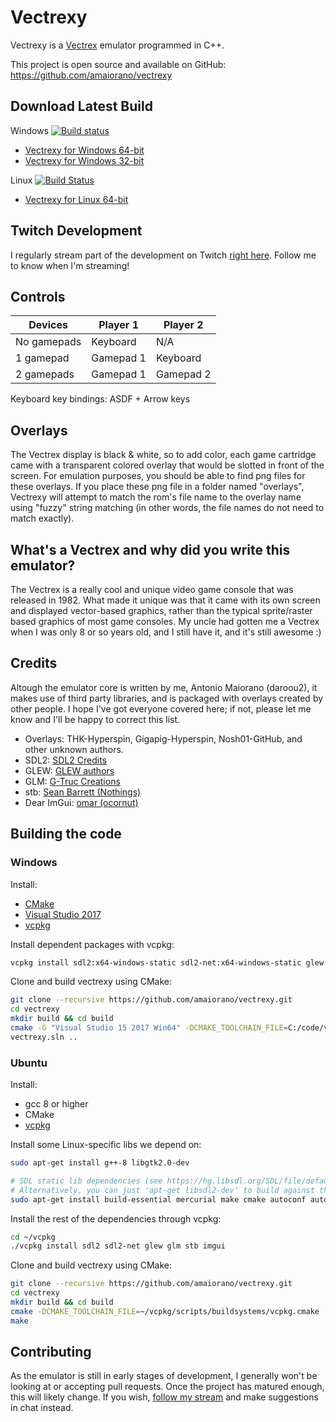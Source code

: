 # Vectrexy

Vectrexy is a [Vectrex](https://en.wikipedia.org/wiki/Vectrex) emulator programmed in C++.

This project is open source and available on GitHub: https://github.com/amaiorano/vectrexy

## Download Latest Build

Windows [![Build status](https://ci.appveyor.com/api/projects/status/0adcwixak7ul9oet?svg=true)](https://ci.appveyor.com/project/amaiorano/vectrexy)

* [Vectrexy for Windows 64-bit](https://dl.bintray.com/amaiorano/vectrexy/vectrexy_win64.zip)
* [Vectrexy for Windows 32-bit](https://dl.bintray.com/amaiorano/vectrexy/vectrexy_win32.zip)

Linux [![Build Status](https://travis-ci.org/amaiorano/vectrexy.svg?branch=master)](https://travis-ci.org/amaiorano/vectrexy)

* [Vectrexy for Linux 64-bit](https://daroou.000webhostapp.com/vectrexy/build/vectrexy_linux64.zip) 


## Twitch Development

I regularly stream part of the development on Twitch [right here](https://www.twitch.tv/daroou2). Follow me to know when I'm streaming!

## Controls

| Devices     | Player 1  | Player 2  |
| ----------- | --------- | --------- |
| No gamepads | Keyboard  | N/A       |
| 1 gamepad   | Gamepad 1 | Keyboard  |
| 2 gamepads  | Gamepad 1 | Gamepad 2 |

Keyboard key bindings: ASDF + Arrow keys

## Overlays

The Vectrex display is black & white, so to add color, each game cartridge came with a transparent colored overlay that would be slotted in front of the screen. For emulation purposes, you should be able to find png files for these overlays. If you place these png file in a folder named "overlays", Vectrexy will attempt to match the rom's file name to the overlay name using "fuzzy" string matching (in other words, the file names do not need to match exactly).

## What's a Vectrex and why did you write this emulator?

The Vectrex is a really cool and unique video game console that was released in 1982. What made it unique was that it came with its own screen and displayed vector-based graphics, rather than the typical sprite/raster based graphics of most game consoles. My uncle had gotten me a Vectrex when I was only 8 or so years old, and I still have it, and it's still awesome :)

## Credits

Altough the emulator core is written by me, Antonio Maiorano (daroou2), it makes use of third party libraries, and is packaged with overlays created by other people. I hope I've got everyone covered here; if not, please let me know and I'll be happy to correct this list.

- Overlays: THK-Hyperspin, Gigapig-Hyperspin, Nosh01-GitHub, and other unknown authors.
- SDL2: [SDL2 Credits](https://www.libsdl.org/credits.php)
- GLEW: [GLEW authors](https://github.com/nigels-com/glew#authors)
- GLM: [G-Truc Creations](http://www.g-truc.net/)
- stb: [Sean Barrett (Nothings)](http://nothings.org/)
- Dear ImGui: [omar (ocornut)](http://www.miracleworld.net/)

## Building the code

### Windows

Install:
* [CMake](https://cmake.org/)
* [Visual Studio 2017](https://www.visualstudio.com/downloads/)
* [vcpkg](https://github.com/Microsoft/vcpkg)

Install dependent packages with vcpkg:
```bash
vcpkg install sdl2:x64-windows-static sdl2-net:x64-windows-static glew:x64-windows-static glm:x64-windows-static stb:x64-windows-static imgui:x64-windows-static
```

Clone and build vectrexy using CMake:
```bash
git clone --recursive https://github.com/amaiorano/vectrexy.git
cd vectrexy
mkdir build && cd build
cmake -G "Visual Studio 15 2017 Win64" -DCMAKE_TOOLCHAIN_FILE=C:/code/vcpkg/scripts/buildsystems/vcpkg.cmake -DVCPKG_TARGET_TRIPLET=x64-windows-static ..
vectrexy.sln ..
```

### Ubuntu

Install:
* gcc 8 or higher
* CMake
* [vcpkg](https://github.com/Microsoft/vcpkg)

Install some Linux-specific libs we depend on:
```bash
sudo apt-get install g++-8 libgtk2.0-dev

# SDL static lib dependencies (see https://hg.libsdl.org/SDL/file/default/docs/README-linux.md)
# Alternatively, you can just 'apt-get libsdl2-dev' to build against the dynamic library
sudo apt-get install build-essential mercurial make cmake autoconf automake libtool libasound2-dev libpulse-dev libaudio-dev libx11-dev libxext-dev libxrandr-dev libxcursor-dev libxi-dev libxinerama-dev libxxf86vm-dev libxss-dev libgl1-mesa-dev libesd0-dev libdbus-1-dev libudev-dev libgles1-mesa-dev libgles2-mesa-dev libegl1-mesa-dev libibus-1.0-dev fcitx-libs-dev libsamplerate0-dev libsndio-dev
```

Install the rest of the dependencies through vcpkg:
```bash
cd ~/vcpkg
./vcpkg install sdl2 sdl2-net glew glm stb imgui
```

Clone and build vectrexy using CMake:
```bash
git clone --recursive https://github.com/amaiorano/vectrexy.git
cd vectrexy
mkdir build && cd build
cmake -DCMAKE_TOOLCHAIN_FILE=~/vcpkg/scripts/buildsystems/vcpkg.cmake ..
make
```

## Contributing

As the emulator is still in early stages of development, I generally won't be looking at or accepting pull requests. Once the project has matured enough, this will likely change. If you wish, [follow my stream](https://www.twitch.tv/daroou2) and make suggestions in chat instead.
